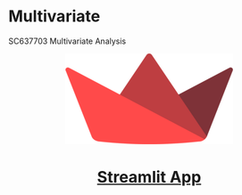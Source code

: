 # Multivariate
SC637703 Multivariate Analysis

<p align="center">
  <img src="Streamlit Logo.png" alt="Multivariate Logo" width="300"/>
</p>
<h1 align="center"><a href="https://sc637703multivariate.streamlit.app">Streamlit App</a></h1>
  
